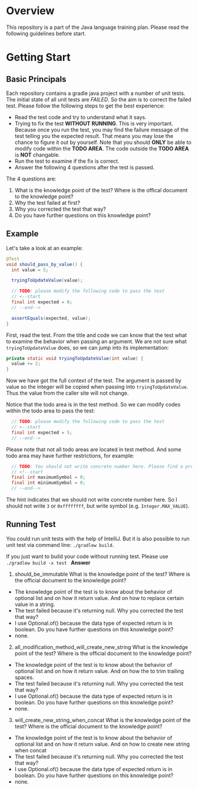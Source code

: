 # Overview

This repository is a part of the Java language training plan. Please read the following guidelines before start.

# Getting Start

## Basic Principals

Each repository contains a gradle java project with a number of unit tests. The initial state of all unit tests are *FAILED*. So the aim is to correct the failed test. Please follow the following steps to get the best experience:

* Read the test code and try to understand what it says.
* Trying to fix the test **WITHOUT RUNNING**. This is very important. Because once you run the test, you may find the failure message of the test telling you the expected result. That means you may lose the chance to figure it out by yourself. Note that you should **ONLY** be able to modify code within the **TODO AREA**. The code outside the **TODO AREA** is **NOT** changable.
* Run the test to examine if the fix is correct.
* Answer the following 4 questions after the test is passed.

The 4 questions are:

1. What is the knowledge point of the test? Where is the offical document to the knowledge point?
1. Why the test failed at first?
1. Why you corrected the test that way?
1. Do you have further questions on this knowledge point?

## Example

Let's take a look at an example:

```java
@Test
void should_pass_by_value() {
  int value = 5;

  tryingToUpdateValue(value);

  // TODO: please modify the following code to pass the test
  // <--start
  final int expected = 0;
  // --end-->

  assertEquals(expected, value);
}
```

First, read the test. From the title and code we can know that the test what to examine the behavior when passing an argument. We are not sure what `tryingToUpdateValue` does, so we can jump into its implementation:

```java
private static void tryingToUpdateValue(int value) {
  value += 2;
}
```

Now we have got the full context of the test. The argument is passed by value so the integer will be copied when passing into `tryingToUpdateValue`. Thus the value from the caller site will not change.

Notice that the todo area is in the test method. So we can modify codes within the todo area to pass the test:

```java
  // TODO: please modify the following code to pass the test
  // <--start
  final int expected = 5;
  // --end-->
```

Please note that not all todo areas are located in test method. And some todo area may have further restrictions, for example:

```java
  // TODO: You should not write concrete number here. Please find a property or constant instead.
  // <!--start
  final int maximumSymbol = 0;
  final int minimumSymbol = 0;
  // --end-->
```

The hint indicates that we should not write concrete number here. So I should not write `3` or `0xffffffff`, but write symbol (e.g. `Integer.MAX_VALUE`).

## Running Test

You could run unit tests with the help of IntelliJ. But it is also possible to run unit test via command line: `./gradlew build`.

If you just want to build your code without running test. Please use `./gradlew build -x test
`
****Answer****
1. should_be_immutable
  What is the knowledge point of the test? Where is the official document to the knowledge point? 
  - The knowledge point of the test is to know about the behavior of optional list and on how it return value. 
    And on how to replace certain value in a string. 
  - The test failed because it's returning null. 
  Why you corrected the test that way?
  - I use Optional.of() because the data type of expected return is in boolean. 
  Do you have further questions on this knowledge point?
  - none. 
  
2. all_modification_method_will_create_new_string
 What is the knowledge point of the test? Where is the official document to the knowledge point? 
 - The knowledge point of the test is to know about the behavior of optional list and on how it return value. 
  And on how the to trim trailing spaces. 
 - The test failed because it's returning null. 
 Why you corrected the test that way?
 - I use Optional.of() because the data type of expected return is in boolean. 
 Do you have further questions on this knowledge point?
 - none.  
     
3. will_create_new_string_when_concat
 What is the knowledge point of the test? Where is the official document to the knowledge point? 
 - The knowledge point of the test is to know about the behavior of optional list and on how it return value. 
  And on how to create new string when concat
 - The test failed because it's returning null. 
 Why you corrected the test that way?
 - I use Optional.of() because the data type of expected return is in boolean. 
 Do you have further questions on this knowledge point?
 - none. 
 
 